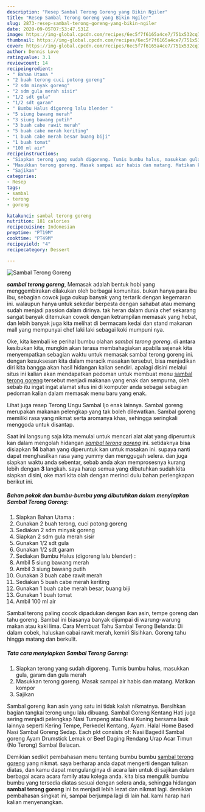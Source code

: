 ```yaml
---
description: "Resep Sambal Terong Goreng yang Bikin Ngiler"
title: "Resep Sambal Terong Goreng yang Bikin Ngiler"
slug: 2873-resep-sambal-terong-goreng-yang-bikin-ngiler
date: 2020-09-05T07:53:47.531Z
image: https://img-global.cpcdn.com/recipes/6ec5f7f6165a4ce7/751x532cq70/sambal-terong-goreng-foto-resep-utama.jpg
thumbnail: https://img-global.cpcdn.com/recipes/6ec5f7f6165a4ce7/751x532cq70/sambal-terong-goreng-foto-resep-utama.jpg
cover: https://img-global.cpcdn.com/recipes/6ec5f7f6165a4ce7/751x532cq70/sambal-terong-goreng-foto-resep-utama.jpg
author: Dennis Love
ratingvalue: 3.1
reviewcount: 14
recipeingredient:
- " Bahan Utama "
- "2 buah terong cuci potong goreng"
- "2 sdm minyak goreng"
- "2 sdm gula merah sisir"
- "1/2 sdt gula"
- "1/2 sdt garam"
- " Bumbu Halus digoreng lalu blender "
- "5 siung bawang merah"
- "3 siung bawang putih"
- "3 buah cabe rawit merah"
- "5 buah cabe merah keriting"
- "1 buah cabe merah besar buang biji"
- "1 buah tomat"
- "100 ml air"
recipeinstructions:
- "Siapkan terong yang sudah digoreng. Tumis bumbu halus, masukkan gula, garam dan gula merah"
- "Masukkan terong goreng. Masak sampai air habis dan matang. Matikan kompor"
- "Sajikan"
categories:
- Resep
tags:
- sambal
- terong
- goreng

katakunci: sambal terong goreng 
nutrition: 181 calories
recipecuisine: Indonesian
preptime: "PT19M"
cooktime: "PT49M"
recipeyield: "4"
recipecategory: Dessert

---
```



![Sambal Terong Goreng](https://img-global.cpcdn.com/recipes/6ec5f7f6165a4ce7/751x532cq70/sambal-terong-goreng-foto-resep-utama.jpg)

<b><i>sambal terong goreng</i></b>, Memasak adalah bentuk hobi yang menggembirakan dilakukan oleh berbagai komunitas. bukan hanya para ibu ibu, sebagian cowok juga cukup banyak yang tertarik dengan kegemaran ini. walaupun hanya untuk sekedar berpesta dengan sahabat atau memang sudah menjadi passion dalam dirinya. tak heran dalam dunia chef sekarang sangat banyak ditemukan cowok dengan ketrampilan memasak yang hebat, dan lebih banyak juga kita melihat di bermacam kedai dan stand makanan mall yang mempunyai chef laki laki sebagai koki mumpuni nya.

Oke, kita kembali ke perihal bumbu olahan <i>sambal terong goreng</i>. di antara kesibukan kita, mungkin akan terasa membahagiakan apabila sejenak kita menyempatkan sebagian waktu untuk memasak sambal terong goreng ini. dengan kesuksesan kita dalam meracik masakan tersebut, bisa menjadikan diri kita bangga akan hasil hidangan kalian sendiri. apalagi disini melalui situs ini kalian akan mendapatkan pedoman untuk membuat menu <u>sambal terong goreng</u> tersebut menjadi makanan yang enak dan sempurna, oleh sebab itu ingat ingat alamat situs ini di komputer anda sebagai sebagian pedoman kalian dalam memasak menu baru yang enak.

Lihat juga resep Terong Ungu Sambal Ijo enak lainnya. Sambal goreng merupakan makanan pelengkap yang tak boleh dilewatkan. Sambal goreng memiliki rasa yang nikmat serta aromanya khas, sehingga seringkali menggoda untuk disantap.


Saat ini langsung saja kita memulai untuk mencari alat alat yang diperuntuk kan dalam mengolah hidangan <u><i>sambal terong goreng</i></u> ini. setidaknya bisa disiapkan <b>14</b> bahan yang diperuntuk kan untuk masakan ini. supaya nanti dapat menghasilkan rasa yang yummy dan menggugah selera. dan juga siapkan waktu anda sebentar, sebab anda akan memprosesnya kurang lebih dengan <b>3</b> langkah. saya harap semua yang dibutuhkan sudah kita siapkan disini, oke mari kita olah dengan merinci dulu bahan perlengkapan berikut ini.

<!--inarticleads1-->

##### Bahan pokok dan bumbu-bumbu yang dibutuhkan dalam menyiapkan Sambal Terong Goreng:

1. Siapkan  Bahan Utama :
1. Gunakan 2 buah terong, cuci potong goreng
1. Sediakan 2 sdm minyak goreng
1. Siapkan 2 sdm gula merah sisir
1. Gunakan 1/2 sdt gula
1. Gunakan 1/2 sdt garam
1. Sediakan  Bumbu Halus (digoreng lalu blender) :
1. Ambil 5 siung bawang merah
1. Ambil 3 siung bawang putih
1. Gunakan 3 buah cabe rawit merah
1. Sediakan 5 buah cabe merah keriting
1. Gunakan 1 buah cabe merah besar, buang biji
1. Gunakan 1 buah tomat
1. Ambil 100 ml air


Sambal terong paling cocok dipadukan dengan ikan asin, tempe goreng dan tahu goreng. Sambal ini biasanya banyak dijumpai di warung-warung makan atau kaki lima. Cara Membuat Tahu Sambal Terong Belanda: Di dalam cobek, haluskan cabai rawit merah, kemiri Sisihkan. Goreng tahu hingga matang dan berkulit. 

<!--inarticleads2-->

##### Tata cara menyiapkan Sambal Terong Goreng:

1. Siapkan terong yang sudah digoreng. Tumis bumbu halus, masukkan gula, garam dan gula merah
1. Masukkan terong goreng. Masak sampai air habis dan matang. Matikan kompor
1. Sajikan


Sambal goreng ikan asin yang satu ini tidak kalah nikmatnya. Bersihkan bagian tangkai terong ungu lalu dibuang. Sambal Goreng Kentang Hati juga sering menjadi pelengkap Nasi Tumpeng atau Nasi Kuning bersama lauk lainnya seperti Kering Tempe, Perkedel Kentang, Ayam. Halal Home Based Nasi Sambal Goreng Sedap. Each pkt consists of: Nasi Bagedil Sambal goreng Ayam Drumstick Lemak or Beef Daging Rendang Urap Acar Timun (No Terong) Sambal Belacan. 

Demikian sedikit pembahasan menu tentang bumbu bumbu <u>sambal terong goreng</u> yang nikmat. saya berharap anda dapat mengerti dengan tulisan diatas, dan kamu dapat mengulanginya di acara lain untuk di sajikan dalam berbagai acara acara family atau kolega anda. kita bisa mengulik bumbu bumbu yang tersedia diatas sesuai dengan selera anda, sehingga hidangan <b>sambal terong goreng</b> ini bs menjadi lebih lezat dan nikmat lagi. demikian pembahasan singkat ini, sampai berjumpa lagi di lain hal. kami harap hari kalian menyenangkan.
